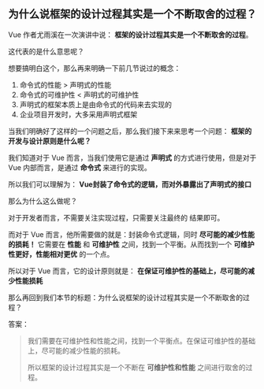 ## 为什么说框架的设计过程其实是一个不断取舍的过程？

Vue 作者尤雨溪在一次演讲中说： **框架的设计过程其实是一个不断取舍的过程**。

这代表的是什么意思呢？

想要搞明白这个，那么再来明确一下前几节说过的概念：

1. 命令式的性能 > 声明式的性能
2. 命令式的可维护性 < 声明式的可维护性
3. 声明式的框架本质上是由命令式的代码来去实现的
4. 企业项目开发时，大多采用声明式框架

当我们明确好了这样的一个问题之后，那么我们接下来来思考一个问题： **框架的开发与设计原则是什么呢？**

我们知道对于 Vue 而言，当我们使用它是通过 **声明式** 的方式进行使用，但是对于 Vue 内部而言，是通过 **命令式** 来进行的实现。

所以我们可以理解为： **Vue封装了命令式的逻辑，而对外暴露出了声明式的接口**

那么为什么这么做呢？

对于开发者而言，不需要关注实现过程，只需要关注最终的 结果即可。

而对于 Vue 而言，他所需要做的就是：封装命令式逻辑，同时 **尽可能的减少性能的损耗！** 它需要在 **性能** 和 **可维护性** 之间，找到一个平衡。从而找到一个 **可维护性更好，性能相对更优** 的一个点。

所以对于 Vue 而言，它的设计原则就是： **在保证可维护性的基础上，尽可能的减少性能损耗**

那么再回到我们本节的标题：为什么说框架的设计过程其实是一个不断取舍的过程？

答案：

> 我们需要在可维护性和性能之间，找到一个平衡点。在保证可维护性的基础上，尽可能的减少性能的损耗。
>
> 所以框架的设计过程其实是一个不断在 **可维护性和性能** 之间进行取舍的过程。